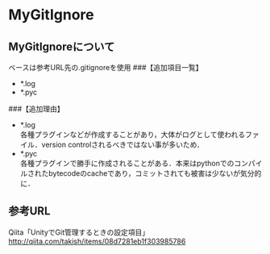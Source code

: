 # MyGitIgnore
## MyGitIgnoreについて
ベースは参考URL先の.gitignoreを使用
###【追加項目一覧】
- \*.log
- \*.pyc

###【追加理由】
- \*.log  
各種プラグインなどが作成することがあり，大体がログとして使われるファイル．version controlされるべきではない事が多いため．  
- \*.pyc  
各種プラグインで勝手に作成されることがある．本来はpythonでのコンパイルされたbytecodeのcacheであり，コミットされても被害は少ないが気分的に．  

## 参考URL
Qiita「UnityでGit管理するときの設定項目」
http://qiita.com/takish/items/08d7281eb1f303985786